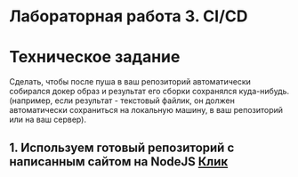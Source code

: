 # Лабораторная работа 3. CI/CD

# Техническое задание
Сделать, чтобы после пуша в ваш репозиторий автоматически собирался докер образ и результат его сборки сохранялся куда-нибудь. (например, если результат - текстовый файлик, он должен автоматически сохраниться на локальную машину, в ваш репозиторий или на ваш сервер). 

## 1. Используем готовый репозиторий с написанным сайтом на NodeJS [Клик](https://github.com/AmirUr/DevOps-Project)

